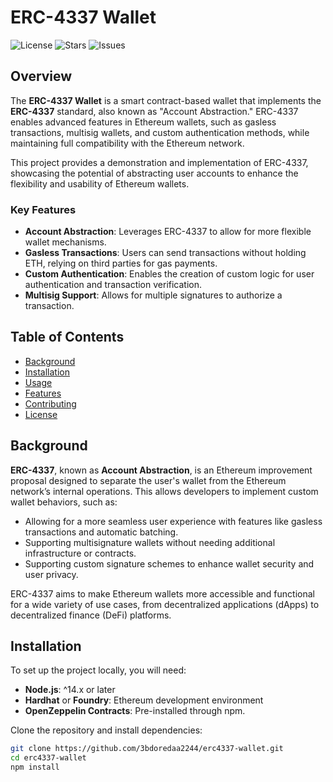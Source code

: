 # ERC-4337 Wallet

![License](https://img.shields.io/github/license/3bdoredaa2244/erc4337-wallet)
![Stars](https://img.shields.io/github/stars/3bdoredaa2244/erc4337-wallet)
![Issues](https://img.shields.io/github/issues/3bdoredaa2244/erc4337-wallet)

## Overview

The **ERC-4337 Wallet** is a smart contract-based wallet that implements the **ERC-4337** standard, also known as "Account Abstraction." ERC-4337 enables advanced features in Ethereum wallets, such as gasless transactions, multisig wallets, and custom authentication methods, while maintaining full compatibility with the Ethereum network.

This project provides a demonstration and implementation of ERC-4337, showcasing the potential of abstracting user accounts to enhance the flexibility and usability of Ethereum wallets.

### Key Features
- **Account Abstraction**: Leverages ERC-4337 to allow for more flexible wallet mechanisms.
- **Gasless Transactions**: Users can send transactions without holding ETH, relying on third parties for gas payments.
- **Custom Authentication**: Enables the creation of custom logic for user authentication and transaction verification.
- **Multisig Support**: Allows for multiple signatures to authorize a transaction.

## Table of Contents
- [Background](#background)
- [Installation](#installation)
- [Usage](#usage)
- [Features](#features)
- [Contributing](#contributing)
- [License](#license)

## Background

**ERC-4337**, known as **Account Abstraction**, is an Ethereum improvement proposal designed to separate the user's wallet from the Ethereum network’s internal operations. This allows developers to implement custom wallet behaviors, such as:
- Allowing for a more seamless user experience with features like gasless transactions and automatic batching.
- Supporting multisignature wallets without needing additional infrastructure or contracts.
- Supporting custom signature schemes to enhance wallet security and user privacy.

ERC-4337 aims to make Ethereum wallets more accessible and functional for a wide variety of use cases, from decentralized applications (dApps) to decentralized finance (DeFi) platforms.

## Installation

To set up the project locally, you will need:
- **Node.js**: ^14.x or later
- **Hardhat** or **Foundry**: Ethereum development environment
- **OpenZeppelin Contracts**: Pre-installed through npm.

Clone the repository and install dependencies:
```bash
git clone https://github.com/3bdoredaa2244/erc4337-wallet.git
cd erc4337-wallet
npm install
